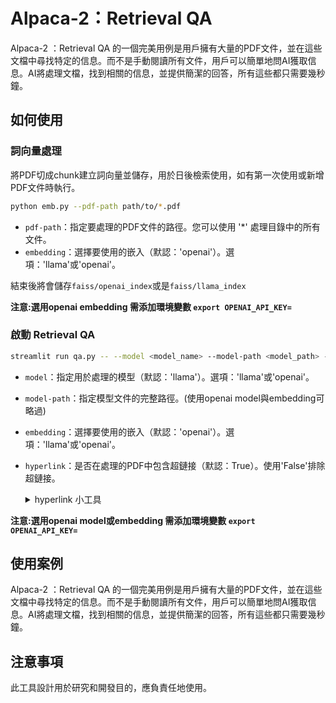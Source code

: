 # Alpaca-2：Retrieval QA
Alpaca-2 ：Retrieval QA 的一個完美用例是用戶擁有大量的PDF文件，並在這些文檔中尋找特定的信息。而不是手動閱讀所有文件，用戶可以簡單地問AI獲取信息。AI將處理文檔，找到相關的信息，並提供簡潔的回答，所有這些都只需要幾秒鐘。
## 如何使用

### 詞向量處理
將PDF切成chunk建立詞向量並儲存，用於日後檢索使用，如有第一次使用或新增PDF文件時執行。
```bash
python emb.py --pdf-path path/to/*.pdf
```
- `pdf-path`：指定要處理的PDF文件的路徑。您可以使用 '*' 處理目錄中的所有文件。
- `embedding`：選擇要使用的嵌入（默認：'openai'）。選項：'llama'或'openai'。

結束後將會儲存`faiss/openai_index`或是`faiss/llama_index`

**注意:選用openai embedding 需添加環境變數 `export OPENAI_API_KEY=`**
### 啟動 Retrieval QA
```bash
streamlit run qa.py -- --model <model_name> --model-path <model_path> --embedding <embedding> --hyperlink <bool>
```

- `model`：指定用於處理的模型（默認：'llama'）。選項：'llama'或'openai'。
- `model-path`：指定模型文件的完整路徑。(使用openai model與embedding可略過)
- `embedding`：選擇要使用的嵌入（默認：'openai'）。選項：'llama'或'openai'。
- `hyperlink`：是否在處理的PDF中包含超鏈接（默認：True）。使用'False'排除超鏈接。
  <details><summary>hyperlink 小工具</summary>
  <p>

  **qa.py** 修改ip位置
  ```python
  st.write(f'來源: [{name}](http://0.0.0.0:8502/pdf/{basename})')
  ```
  **pdf.py** 利用Fastapi將PDF在指定網址中顯示，自行更改所需`port`與`path`
  ```python
  import os
  import uvicorn
  import argparse
  from fastapi import FastAPI
  from fastapi.staticfiles import StaticFiles
  # Create the parser
  path = os.path.join(os.getcwd(),'docs')
  app = FastAPI()
  # Mount static file directory
  app.mount("/pdf", StaticFiles(directory=path), name="pdf")
  uvicorn.run(app, host="0.0.0.0", port=8502)
  ```
  </p>
  </details>

**注意:選用openai model或embedding 需添加環境變數 `export OPENAI_API_KEY=`**

## 使用案例
Alpaca-2 ：Retrieval QA 的一個完美用例是用戶擁有大量的PDF文件，並在這些文檔中尋找特定的信息。而不是手動閱讀所有文件，用戶可以簡單地問AI獲取信息。AI將處理文檔，找到相關的信息，並提供簡潔的回答，所有這些都只需要幾秒鐘。

## 注意事項
此工具設計用於研究和開發目的，應負責任地使用。
